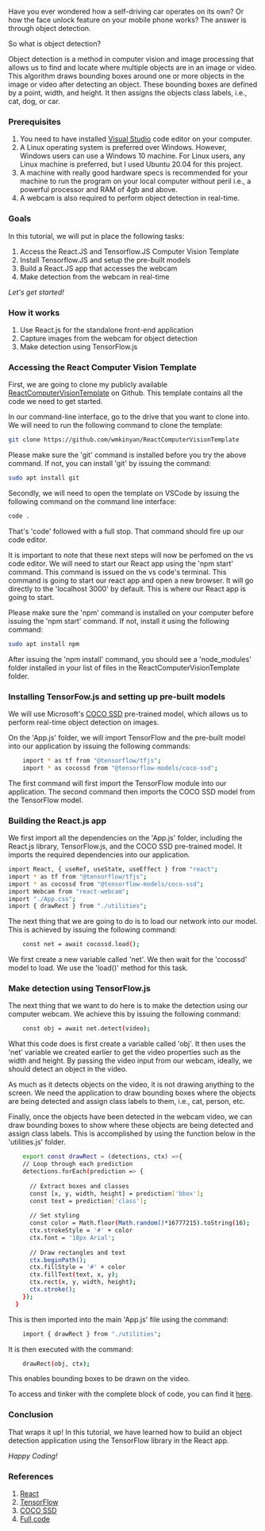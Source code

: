 Have you ever wondered how a self-driving car operates on its own? Or how the face unlock feature on your mobile phone works? The answer is through object detection.

So what is object detection?

Object detection is a method in computer vision and image processing that allows us to find and locate where multiple objects are in an image or video. This algorithm draws bounding boxes around one or more objects in the image or video after detecting an object. These bounding boxes are defined by a point, width, and height. It then assigns the objects class labels, i.e., cat, dog, or car.

### Prerequisites

1. You need to have installed [Visual Studio](https://visualstudio.microsoft.com/) code editor on your computer. 
2. A Linux operating system is preferred over Windows. However, Windows users can use a Windows 10 machine. For Linux users, any Linux machine is preferred, but I used Ubuntu 20.04 for this project. 
3. A machine with really good hardware specs is recommended for your machine to run the program on your local computer without peril i.e., a powerful processor and RAM of 4gb and above. 
4. A webcam is also required to perform object detection in real-time.

### Goals

In this tutorial, we will put in place the following tasks:

1. Access the React.JS and Tensorflow.JS Computer Vision Template
2. Install Tensorflow.JS and setup the pre-built models
3. Build a React.JS app that accesses the webcam
4. Make detection from the webcam in real-time

*Let's get started!*

### How it works

1. Use React.js for the standalone front-end application
2. Capture images from the webcam for object detection
3. Make detection using TensorFlow.js

### Accessing the React Computer Vision Template

First, we are going to clone my publicly available [ReactComputerVisionTemplate](https://github.com/wmkinyan/ReactComputerVisionTemplate) on Github. This template contains all the code we need to get started.

In our command-line interface, go to the drive that you want to clone into. We will need to run the following command to clone the template:

```bash
git clone https://github.com/wmkinyan/ReactComputerVisionTemplate
```

Please make sure the 'git' command is installed before you try the above command. If not, you can install 'git' by issuing the command:

```bash
sudo apt install git
```

Secondly, we will need to open the template on VSCode by issuing the following command on the command line interface:

```bash
code .
```

That's 'code' followed with a full stop. That command should fire up our code editor.

It is important to note that these next steps will now be perfomed on the vs code editor. We will need to start our React app using the 'npm start' command. This command is issued on the vs code's terminal. This command is going to start our react app and open a new browser. It will go directly to the 'localhost 3000' by default. This is where our React app is going to start. 

Please make sure the 'npm' command is installed on your computer before issuing the 'npm start' command. If not, install it using the following command:

```bash
sudo apt install npm
```
After issuing the 'npm install' command, you should see a 'node_modules' folder installed in your list of files in the ReactComputerVisionTemplate folder.

### Installing TensorFow.js and setting up pre-built models

We will use Microsoft's [COCO SSD](https://github.com/tensorflow/tfjs-models/tree/master/coco-ssd) pre-trained model, which allows us to perform real-time object detection on images.

On the 'App.js' folder, we will import TensorFlow and the pre-built model into our application by issuing the following commands:

```bash
    import * as tf from "@tensorflow/tfjs";
    import * as cocossd from "@tensorflow-models/coco-ssd";
```

The first command will first import the TensorFlow module into our application. The second command then imports the COCO SSD model from the TensorFlow model.

### Building the React.js app

We first import all the dependencies on the 'App.js' folder, including the React.js library, TensorFlow.js, and the COCO SSD pre-trained model. It imports the required dependencies into our application. 

```bash
import React, { useRef, useState, useEffect } from "react";
import * as tf from "@tensorflow/tfjs";
import * as cocossd from "@tensorflow-models/coco-ssd";
import Webcam from "react-webcam";
import "./App.css";
import { drawRect } from "./utilities";
```

The next thing that we are going to do is to load our network into our model. This is achieved by issuing the following command:

```bash
    const net = await cocossd.load();
```

We first create a new variable called 'net'. We then wait for the 'cocossd' model to load. We use the 'load()' method for this task.

### Make detection using TensorFlow.js

The next thing that we want to do here is to make the detection using our computer webcam. We achieve this by issuing the following command:

```bash
    const obj = await net.detect(video);
```
What this code does is first create a variable called 'obj'. It then uses the 'net' variable we created earlier to get the video properties such as the width and height. By passing the video input from our webcam, ideally, we should detect an object in the video.

As much as it detects objects on the video, it is not drawing anything to the screen. We need the application to draw bounding boxes where the objects are being detected and assign class labels to them, i.e., cat, person, etc.

Finally, once the objects have been detected in the webcam video, we can draw bounding boxes to show where these objects are being detected and assign class labels. This is accomplished by using the function below in the 'utilities.js' folder.

```bash
    export const drawRect = (detections, ctx) =>{
    // Loop through each prediction
    detections.forEach(prediction => {
  
      // Extract boxes and classes
      const [x, y, width, height] = prediction['bbox']; 
      const text = prediction['class']; 
  
      // Set styling
      const color = Math.floor(Math.random()*16777215).toString(16);
      ctx.strokeStyle = '#' + color
      ctx.font = '18px Arial';
  
      // Draw rectangles and text
      ctx.beginPath();   
      ctx.fillStyle = '#' + color
      ctx.fillText(text, x, y);
      ctx.rect(x, y, width, height); 
      ctx.stroke();
    });
  }
```
This is then imported into the main 'App.js' file using the command:

```bash
    import { drawRect } from "./utilities";
```

It is then executed with the command:

```bash
    drawRect(obj, ctx);
```
This enables bounding boxes to be drawn on the video.

To access and tinker with the complete block of code, you can find it [here](https://replit.com/@wmkinyan/RealTimeObjectDetectionTFJSReact#README.md).

### Conclusion

That wraps it up! In this tutorial, we have learned how to build an object detection application using the TensorFlow library in the React app.

*Happy Coding!*

### References

1. [React](https://reactjs.org/)
2. [TensorFlow](https://www.tensorflow.org/)
3. [COCO SSD](https://github.com/tensorflow/tfjs-models/tree/master/coco-ssd)
4. [Full code](https://github.com/wmkinyan/RealTimeObjectDetectionTFJSReact/)
